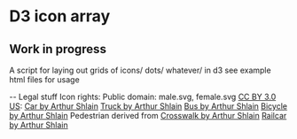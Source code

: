 # D3 icon array 
## Work in progress
A script for laying out grids of icons/ dots/ whatever/ in d3
see example html files for usage


--
Legal stuff
Icon rights:
Public domain: male.svg, female.svg 
[CC BY 3.0 US](http://creativecommons.org/licenses/by/3.0/us/):
[Car by Arthur Shlain](https://thenounproject.com/term/car/157094/)
[Truck by Arthur Shlain](https://thenounproject.com/term/truck/157093/) 
[Bus by Arthur Shlain](https://thenounproject.com/term/bus/157092/)
[Bicycle by Arthur Shlain](https://thenounproject.com/term/bicycle/157080/)
Pedestrian derived from [Crosswalk by Arthur Shlain](https://thenounproject.com/term/crosswalk/157118/)
[Railcar by Arthur Shlain](https://thenounproject.com/term/railcar/157096/)